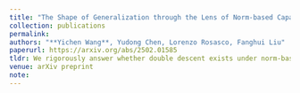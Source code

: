 ```yaml
---
title: "The Shape of Generalization through the Lens of Norm-based Capacity Control"
collection: publications
permalink: 
authors: "**Yichen Wang**, Yudong Chen, Lorenzo Rosasco, Fanghui Liu"
paperurl: https://arxiv.org/abs/2502.01585
tldr: We rigorously answer whether double descent exists under norm-based capacity as introduced in CS229 Lecture Notes (Fig. 8.12) and accordingly reshape scaling law.
venue: arXiv preprint
note:
---
```

